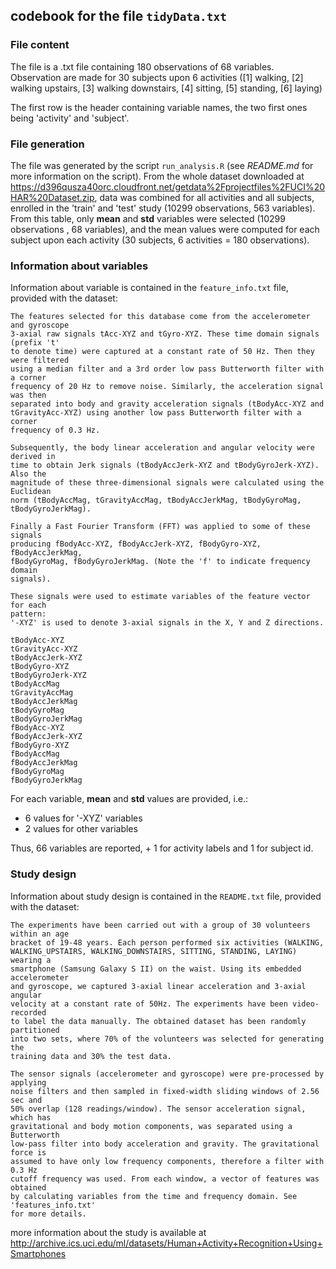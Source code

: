 ## codebook for the file `tidyData.txt`

### File content
The file is a .txt file containing 180 observations of 68 variables.
Observation are made for 30 subjects upon 6 activities ([1] walking, 
[2] walking upstairs, [3] walking downstairs, [4] sitting, [5] standing, [6] laying)

The first row is the header containing variable names, the two first ones being
'activity' and 'subject'.

### File generation
The file was generated by the script `run_analysis.R` (see *README.md* for more
information on the script). From the whole dataset downloaded at
<https://d396qusza40orc.cloudfront.net/getdata%2Fprojectfiles%2FUCI%20HAR%20Dataset.zip>, 
data was combined for all activities and all subjects, enrolled in the 'train'
and 'test' study (10299 observations, 563 variables).  
From this table, only **mean** and **std** variables were selected (10299 observations
, 68 variables), and the mean values were computed for each subject upon each 
activity (30 subjects, 6 activities = 180 observations).

### Information about variables
Information about variable is contained in the `feature_info.txt` file, provided
with the dataset:

```{r}
The features selected for this database come from the accelerometer and gyroscope
3-axial raw signals tAcc-XYZ and tGyro-XYZ. These time domain signals (prefix 't'
to denote time) were captured at a constant rate of 50 Hz. Then they were filtered 
using a median filter and a 3rd order low pass Butterworth filter with a corner
frequency of 20 Hz to remove noise. Similarly, the acceleration signal was then
separated into body and gravity acceleration signals (tBodyAcc-XYZ and 
tGravityAcc-XYZ) using another low pass Butterworth filter with a corner
frequency of 0.3 Hz. 

Subsequently, the body linear acceleration and angular velocity were derived in 
time to obtain Jerk signals (tBodyAccJerk-XYZ and tBodyGyroJerk-XYZ). Also the 
magnitude of these three-dimensional signals were calculated using the Euclidean 
norm (tBodyAccMag, tGravityAccMag, tBodyAccJerkMag, tBodyGyroMag, tBodyGyroJerkMag). 

Finally a Fast Fourier Transform (FFT) was applied to some of these signals
producing fBodyAcc-XYZ, fBodyAccJerk-XYZ, fBodyGyro-XYZ, fBodyAccJerkMag, 
fBodyGyroMag, fBodyGyroJerkMag. (Note the 'f' to indicate frequency domain 
signals). 

These signals were used to estimate variables of the feature vector for each 
pattern:  
'-XYZ' is used to denote 3-axial signals in the X, Y and Z directions.

tBodyAcc-XYZ
tGravityAcc-XYZ
tBodyAccJerk-XYZ
tBodyGyro-XYZ
tBodyGyroJerk-XYZ
tBodyAccMag
tGravityAccMag
tBodyAccJerkMag
tBodyGyroMag
tBodyGyroJerkMag
fBodyAcc-XYZ
fBodyAccJerk-XYZ
fBodyGyro-XYZ
fBodyAccMag
fBodyAccJerkMag
fBodyGyroMag
fBodyGyroJerkMag
```

For each variable, **mean** and **std** values are provided, i.e.:  
* 6 values for '-XYZ' variables  
* 2 values for other variables  

Thus, 66 variables are reported, + 1 for activity labels and 1 for subject id.

### Study design
Information about study design is contained in the `README.txt` file, provided
with the dataset:

```{r}
The experiments have been carried out with a group of 30 volunteers within an age
bracket of 19-48 years. Each person performed six activities (WALKING, 
WALKING_UPSTAIRS, WALKING_DOWNSTAIRS, SITTING, STANDING, LAYING) wearing a 
smartphone (Samsung Galaxy S II) on the waist. Using its embedded accelerometer 
and gyroscope, we captured 3-axial linear acceleration and 3-axial angular 
velocity at a constant rate of 50Hz. The experiments have been video-recorded 
to label the data manually. The obtained dataset has been randomly partitioned 
into two sets, where 70% of the volunteers was selected for generating the
training data and 30% the test data. 

The sensor signals (accelerometer and gyroscope) were pre-processed by applying 
noise filters and then sampled in fixed-width sliding windows of 2.56 sec and 
50% overlap (128 readings/window). The sensor acceleration signal, which has 
gravitational and body motion components, was separated using a Butterworth 
low-pass filter into body acceleration and gravity. The gravitational force is 
assumed to have only low frequency components, therefore a filter with 0.3 Hz 
cutoff frequency was used. From each window, a vector of features was obtained 
by calculating variables from the time and frequency domain. See 'features_info.txt'
for more details. 
```

more information about the study is available at <http://archive.ics.uci.edu/ml/datasets/Human+Activity+Recognition+Using+Smartphones>
